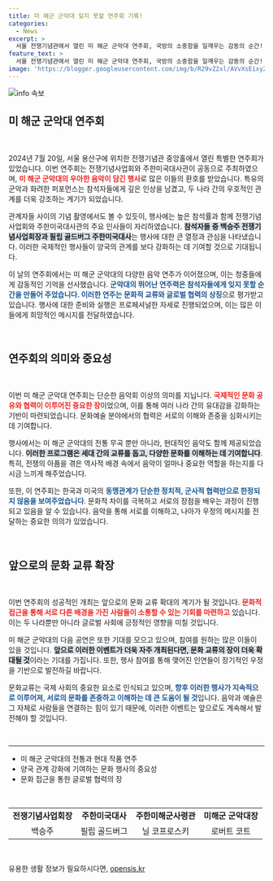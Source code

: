 ```yaml
---
title: 미 해군 군악대 잊지 못할 연주회 기록!
categories:
  - News
excerpt: >
  서울 전쟁기념관에서 열린 미 해군 군악대 연주회, 국방의 소중함을 일깨우는 감동의 순간! 역사와 문화가 어우러진 특별한 날의 하이라이트를 놓치지 마세요!
feature_text: >
  서울 전쟁기념관에서 열린 미 해군 군악대 연주회, 국방의 소중함을 일깨우는 감동의 순간! 역사와 문화가 어우러진 특별한 날의 하이라이트를 놓치지 마세요!
image: 'https://blogger.googleusercontent.com/img/b/R29vZ2xl/AVvXsEixyZcFfHzMRdzZMjFBmAUKJYCLCGyLL1o632UiGVXcaFdKo_bkvkuCioo0uUKlGfBVcT3P84aROyZIXSBEx3Aw5nCQ3pTgDom1WDC4m8eifvWiAmWEEVb4x6G_l8C0QH225ldMjyaFvpxGEBGNO37VmDTDMHGhJPq73UglMfDca1-0aw/s1600/blogspot.png'
---
```


<p><img src="https://blogger.googleusercontent.com/img/b/R29vZ2xl/AVvXsEixyZcFfHzMRdzZMjFBmAUKJYCLCGyLL1o632UiGVXcaFdKo_bkvkuCioo0uUKlGfBVcT3P84aROyZIXSBEx3Aw5nCQ3pTgDom1WDC4m8eifvWiAmWEEVb4x6G_l8C0QH225ldMjyaFvpxGEBGNO37VmDTDMHGhJPq73UglMfDca1-0aw/s1600/blogspot.png" alt="info 속보" /></p>

<h2 data-ke-size="size26">미 해군 군악대 연주회</h2>

<p data-ke-size="size16">&nbsp;</p>

<p data-ke-size="size16">2024년 7월 20일, 서울 용산구에 위치한 전쟁기념관 중앙홀에서 열린 특별한 연주회가 있었습니다. 이번 연주회는 전쟁기념사업회와 주한미국대사관이 공동으로 주최하였으며, <b><span style="color: #ee2323;">미 해군 군악대의 우아한 음악이 담긴 행사</span></b>로 많은 이들의 환호를 받았습니다. 특유의 군악과 화려한 퍼포먼스는 참석자들에게 깊은 인상을 남겼고, 두 나라 간의 우호적인 관계를 더욱 강조하는 계기가 되었습니다.</p>

<p data-ke-size="size16">관계자들 사이의 기념 촬영에서도 볼 수 있듯이, 행사에는 높은 참석률과 함께 전쟁기념사업회와 주한미국대사관의 주요 인사들이 자리하였습니다. <b><span style="background-color: #21538527;">참석자들 중 백승주 전쟁기념사업회장과 필립 골드버그 주한미국대사</span></b>는 행사에 대한 큰 열정과 관심을 나타냈습니다. 이러한 국제적인 행사들이 양국의 관계를 보다 강화하는 데 기여할 것으로 기대됩니다.</p>

<p data-ke-size="size16">이 날의 연주회에서는 미 해군 군악대의 다양한 음악 연주가 이어졌으며, 이는 청중들에게 감동적인 기억을 선사했습니다. <b><span style="color: #1a5490;">군악대의 뛰어난 연주력은 참석자들에게 잊지 못할 순간을 만들어 주었습니다. 이러한 연주는 문화적 교류와 글로벌 협력의 상징</span></b>으로 평가받고 있습니다. 행사에 대한 준비와 실행은 프로페셔널한 자세로 진행되었으며, 이는 많은 이들에게 희망적인 메시지를 전달하였습니다.</p>

<p data-ke-size="size16">&nbsp;</p>

<h2 data-ke-size="size26">연주회의 의미와 중요성</h2>

<p data-ke-size="size16">&nbsp;</p>

<p data-ke-size="size16">이번 미 해군 군악대 연주회는 단순한 음악회 이상의 의미를 지닙니다. <b><span style="color: #ee2323;">국제적인 문화 공유와 협력이 이루어진 중요한 장</span></b>이었으며, 이를 통해 여러 나라 간의 유대감을 강화하는 기반이 마련되었습니다. 문화예술 분야에서의 협력은 서로의 이해와 존중을 심화시키는 데 기여합니다.</p>

<p data-ke-size="size16">행사에서는 미 해군 군악대의 전통 무곡 뿐만 아니라, 현대적인 음악도 함께 제공되었습니다. <b><span style="background-color: #21538527;">이러한 프로그램은 세대 간의 교류를 돕고, 다양한 문화를 이해하는 데 기여합니다</span></b>. 특히, 전쟁의 아픔을 겪은 역사적 배경 속에서 음악이 얼마나 중요한 역할을 하는지를 다시금 느끼게 해주었습니다.</p>

<p data-ke-size="size16">또한, 이 연주회는 한국과 미국의 <b><span style="color: #1a5490;">동맹관계가 단순한 정치적, 군사적 협력만으로 한정되지 않음을 보여주었습니다</span></b>. 문화적 차이를 극복하고 서로의 장점을 배우는 과정이 진행되고 있음을 알 수 있습니다. 음악을 통해 서로를 이해하고, 나아가 우정의 메시지를 전달하는 중요한 의의가 있었습니다.</p>

<p data-ke-size="size16">&nbsp;</p>

<h2 data-ke-size="size26">앞으로의 문화 교류 확장</h2>

<p data-ke-size="size16">&nbsp;</p>

<p data-ke-size="size16">이번 연주회의 성공적인 개최는 앞으로의 문화 교류 확대의 계기가 될 것입니다. <b><span style="color: #ee2323;">문화적 접근을 통해 서로 다른 배경을 가진 사람들이 소통할 수 있는 기회를 마련하고</span></b> 있습니다. 이는 두 나라뿐만 아니라 글로벌 사회에 긍정적인 영향을 미칠 것입니다.</p>

<p data-ke-size="size16">미 해군 군악대의 다음 공연은 또한 기대를 모으고 있으며, 참여를 원하는 많은 이들이 있을 것입니다. <b><span style="background-color: #21538527;">앞으로 이러한 이벤트가 더욱 자주 개최된다면, 문화 교류의 장이 더욱 확대될 것</span></b>이라는 기대를 가집니다. 또한, 행사 참여를 통해 맺어진 인연들이 장기적인 우정을 기반으로 발전하길 바랍니다.</p>

<p data-ke-size="size16">문화교류는 국제 사회의 중요한 요소로 인식되고 있으며, <b><span style="color: #1a5490;">향후 이러한 행사가 지속적으로 이루어져, 서로의 문화를 존중하고 이해하는 데 큰 도움이 될 것</span></b>입니다. 음악과 예술은 그 자체로 사람들을 연결하는 힘이 있기 때문에, 이러한 이벤트는 앞으로도 계속해서 발전해야 할 것입니다.</p>

<p data-ke-size="size16">&nbsp;</p>

<hr>

<ul>
    <li>미 해군 군악대의 전통과 현대 작품 연주</li>
    <li>양국 관계 강화에 기여하는 문화 행사의 중요성</li>
    <li>문화 접근을 통한 글로벌 협력의 장</li>
</ul>

<p data-ke-size="size16">&nbsp;</p>

<table style="width: 100%;">
    <tr>
        <td style="text-align: center; height: 17px;"><b>전쟁기념사업회장</b></td>
        <td style="text-align: center; height: 17px;"><b>주한미국대사</b></td>
        <td style="text-align: center; height: 17px;"><b>주한미해군사령관</b></td>
        <td style="text-align: center; height: 17px;"><b>미해군 군악대장</b></td>
    </tr>
    <tr>
        <td style="text-align: center; height: 17px;">백승주</td>
        <td style="text-align: center; height: 17px;">필립 골드버그</td>
        <td style="text-align: center; height: 17px;">닐 코프로스키</td>
        <td style="text-align: center; height: 17px;">로버트 코트</td>
    </tr>
</table>

<p data-ke-size="size16">&nbsp;</p>
유용한 생활 정보가 필요하시다면, <a href="https://opensis.kr" rel="dofollow">opensis.kr</a>


